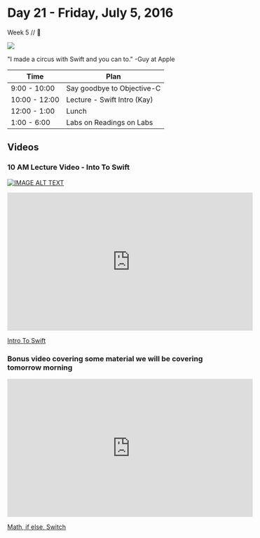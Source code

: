 # Day 21  - Friday, July 5, 2016 

Week 5 // :blue_heart:

![](https://i.ytimg.com/vi/f7dD75rPZH4/hqdefault.jpg)

"I made a circus with Swift and you can to." -Guy at Apple

Time       | Plan     |
----------------|-------
9:00 - 10:00  | Say goodbye to Objective-C
10:00 - 12:00 | Lecture - Swift Intro (Kay)
12:00 - 1:00    | Lunch
1:00 - 6:00   | Labs on Readings on Labs

## Videos

### 10 AM Lecture Video - Into To Swift
[![IMAGE ALT TEXT](http://img.youtube.com/vi/B_bTj-h4ZF0/0.jpg)](http://www.youtube.com/watch?v=B_bTj-h4ZF0 "Intro To Swift")


<iframe width="560" height="315" src="https://www.youtube.com/embed/B_bTj-h4ZF0?rel=0&modestbranding=1" frameborder="0" allowfullscreen></iframe><p><a href="https://www.youtube.com/watch?v=B_bTj-h4ZF0">Intro To Swift</a></p>


### Bonus video covering some material we will be covering tomorrow morning
<iframe width="560" height="315" src="https://www.youtube.com/embed/XQt_8hFEZFA?rel=0&modestbranding=1" frameborder="0" allowfullscreen></iframe><p><a href="https://www.youtube.com/watch?v=XQt_8hFEZFA">Math, if else, Switch</a></p>
